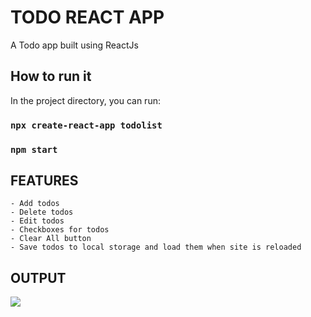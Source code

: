 # TODO REACT APP

A Todo app built using ReactJs

## How to run it

In the project directory, you can run:

### `npx create-react-app todolist`

### `npm start`

## FEATURES
    - Add todos
    - Delete todos
    - Edit todos
    - Checkboxes for todos
    - Clear All button
    - Save todos to local storage and load them when site is reloaded
    
## OUTPUT
<img src="./screenshot.PNG">

